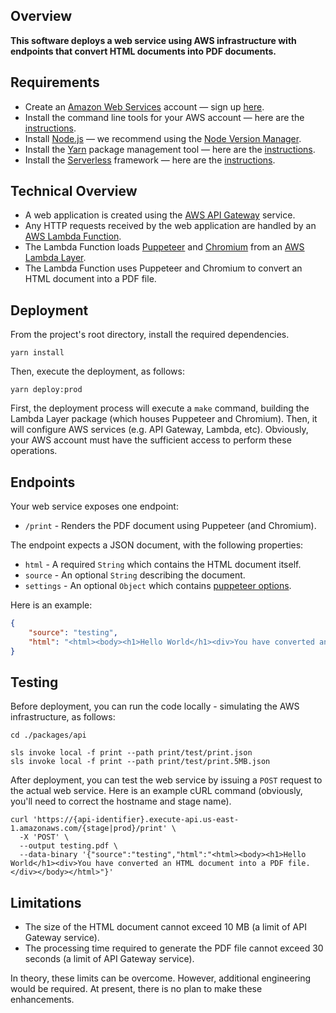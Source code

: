## Overview

**This software deploys a web service using AWS infrastructure with endpoints that convert HTML documents into PDF documents.**

## Requirements

* Create an [Amazon Web Services](https://aws.amazon.com/) account — sign up [here](https://portal.aws.amazon.com/billing/signup#/start).
* Install the command line tools for your AWS account — here are the [instructions](https://docs.aws.amazon.com/cli/latest/userguide/cli-chap-welcome.html).
* Install [Node.js](https://nodejs.org/en/) — we recommend using the [Node Version Manager](https://github.com/nvm-sh/nvm).
* Install the [Yarn](https://yarnpkg.com/) package management tool — here are the [instructions](https://classic.yarnpkg.com/en/docs/install).
* Install the [Serverless](https://www.serverless.com/) framework — here are the [instructions](https://www.serverless.com/framework/docs/providers/aws/guide/installation/).

## Technical Overview

* A web application is created using the [AWS API Gateway](https://aws.amazon.com/api-gateway/) service.
* Any HTTP requests received by the web application are handled by an [AWS Lambda Function](https://aws.amazon.com/lambda/).
* The Lambda Function loads [Puppeteer](https://developers.google.com/web/tools/puppeteer) and [Chromium](https://www.chromium.org/) from an [AWS Lambda Layer](https://docs.aws.amazon.com/lambda/latest/dg/configuration-layers.html).
* The Lambda Function uses Puppeteer and Chromium to convert an HTML document into a PDF file.

## Deployment

From the project's root directory, install the required dependencies.

```shell
yarn install
```

Then, execute the deployment, as follows:

```
yarn deploy:prod
```

First, the deployment process will execute a `make` command, building the Lambda Layer package (which houses Puppeteer and Chromium). Then, it will configure AWS services (e.g. API Gateway, Lambda, etc). Obviously, your AWS account must have the sufficient access to perform these operations.

## Endpoints

Your web service exposes one endpoint:

* ```/print``` - Renders the PDF document using Puppeteer (and Chromium).

The endpoint expects a JSON document, with the following properties:

* ```html``` - A required ```String``` which contains the HTML document itself.
* ```source``` - An optional ```String``` describing the document.
* ```settings``` - An optional ```Object``` which contains [puppeteer options](https://github.com/puppeteer/puppeteer/blob/v5.2.1/docs/api.md#pagepdfoptions).

Here is an example:

```json
{
	"source": "testing",
	"html": "<html><body><h1>Hello World</h1><div>You have converted an HTML document into a PDF file.</div></body></html>"
}
```

## Testing

Before deployment, you can run the code locally - simulating the AWS infrastructure, as follows:

```shell
cd ./packages/api

sls invoke local -f print --path print/test/print.json
sls invoke local -f print --path print/test/print.5MB.json
```

After deployment, you can test the web service by issuing a ```POST``` request to the actual web service. Here is an example cURL command (obviously, you'll need to correct the hostname and stage name).

```shell
curl 'https://{api-identifier}.execute-api.us-east-1.amazonaws.com/{stage|prod}/print' \
  -X 'POST' \
  --output testing.pdf \
  --data-binary '{"source":"testing","html":"<html><body><h1>Hello World</h1><div>You have converted an HTML document into a PDF file.</div></body></html>"}'
```

## Limitations

* The size of the HTML document cannot exceed 10 MB (a limit of API Gateway service).
* The processing time required to generate the PDF file cannot exceed 30 seconds (a limit of API Gateway service).

In theory, these limits can be overcome. However, additional engineering would be required. At present, there is no plan to make these enhancements.
